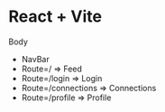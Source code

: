 # React + Vite

Body

- NavBar
- Route=/ => Feed
- Route=/login => Login
- Route=/connections => Connections
- Route=/profile => Profile
